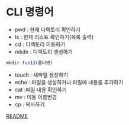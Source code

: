 # CLI 명령어

* pwd : 현재 디렉토리 확인하기
* ls : 현재 리스트 확인하기(목록 출력)
* cd : 디렉토리 이동하기
* mkdir : 디렉토리 생성하기
``` js
mkdir fus13(폴더명)
```
* touch : 새파일 생성하기
* echo : 파일을 생성하거나 파일에 내용을 추가하기
* cat :파일 내용 확인하기
* mv : 이동 이름변경
* cp : 복사하기

[README](../README.md)
